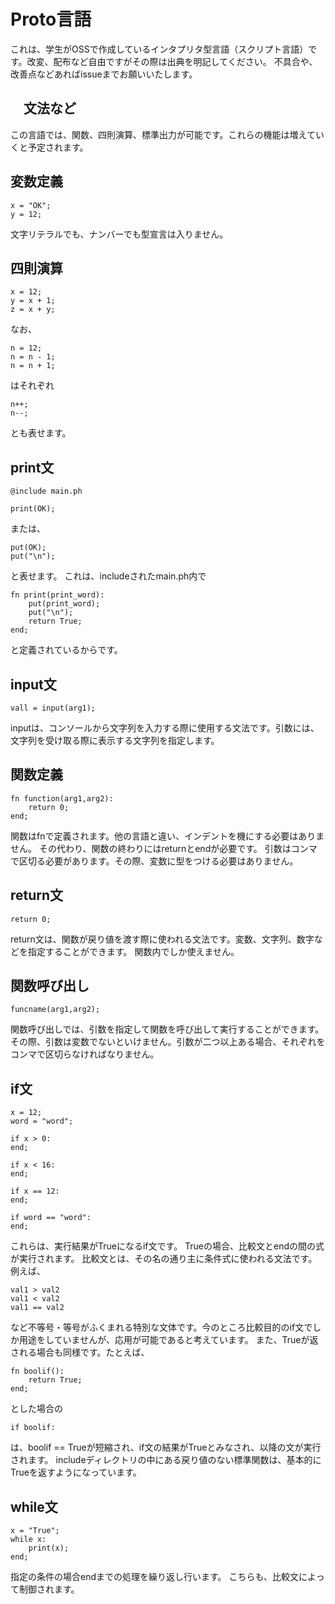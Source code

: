 # Proto言語
 これは、学生がOSSで作成しているインタプリタ型言語（スクリプト言語）です。改変、配布など自由ですがその際は出典を明記してください。
 不具合や、改善点などあればissueまでお願いいたします。

## 　文法など

この言語では、関数、四則演算、標準出力が可能です。これらの機能は増えていくと予定されます。

## 変数定義

```
x = "OK";
y = 12;
```

文字リテラルでも、ナンバーでも型宣言は入りません。

## 四則演算

```
x = 12;
y = x + 1;
z = x + y;
```

なお、

```
n = 12;
n = n - 1;
n = n + 1;
```

はそれぞれ

```
n++;
n--;
```

とも表せます。

## print文

```
@include main.ph

print(OK);
```

または、

```
put(OK);
put("\n");
```

と表せます。
これは、includeされたmain.ph内で

```main.ph
fn print(print_word):
    put(print_word);
    put("\n");
    return True;
end;
```

と定義されているからです。

## input文

```
vall = input(arg1);
```

inputは、コンソールから文字列を入力する際に使用する文法です。引数には、文字列を受け取る際に表示する文字列を指定します。

## 関数定義

```
fn function(arg1,arg2):
    return 0;
end;
```

関数はfnで定義されます。他の言語と違い、インデントを機にする必要はありません。
その代わり、関数の終わりにはreturnとendが必要です。
引数はコンマで区切る必要があります。その際、変数に型をつける必要はありません。

## return文

```
return 0;
```

return文は、関数が戻り値を渡す際に使われる文法です。変数、文字列、数字などを指定することができます。
関数内でしか使えません。

## 関数呼び出し

```
funcname(arg1,arg2);
```

関数呼び出しでは、引数を指定して関数を呼び出して実行することができます。
その際、引数は変数でないといけません。引数が二つ以上ある場合、それぞれをコンマで区切らなければなりません。

## if文

```
x = 12;
word = "word";

if x > 0:
end;

if x < 16:
end;

if x == 12:
end;

if word == "word":
end;
```

これらは、実行結果がTrueになるif文です。
Trueの場合、比較文とendの間の式が実行されます。
比較文とは、その名の通り主に条件式に使われる文法です。
例えば、

```
val1 > val2
val1 < val2
val1 == val2
```

など不等号・等号がふくまれる特別な文体です。今のところ比較目的のif文でしか用途をしていませんが、応用が可能であると考えています。
また、Trueが返される場合も同様です。たとえば、

```
fn boolif():
    return True;
end;
```

とした場合の

```
if boolif:
```

は、boolif == Trueが短縮され、if文の結果がTrueとみなされ、以降の文が実行されます。
includeディレクトリの中にある戻り値のない標準関数は、基本的にTrueを返すようになっています。

## while文

```
x = "True";
while x:
    print(x);
end;
```

指定の条件の場合endまでの処理を繰り返し行います。
こちらも、比較文によって制御されます。
